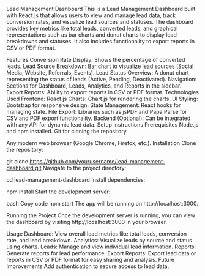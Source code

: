 Lead Management Dashboard
This is a Lead Management Dashboard built with React.js that allows users to view and manage lead data, track conversion rates, and visualize lead sources and statuses. The dashboard provides key metrics like total leads, converted leads, and graphical representations such as bar charts and donut charts to display lead breakdowns and statuses. It also includes functionality to export reports in CSV or PDF format.

Features
Conversion Rate Display: Shows the percentage of converted leads.
Lead Source Breakdown: Bar chart to visualize lead sources (Social Media, Website, Referrals, Events).
Lead Status Overview: A donut chart representing the status of leads (Active, Pending, Deactivated).
Navigation: Sections for Dashboard, Leads, Analytics, and Reports in the sidebar.
Export Reports: Ability to export reports in CSV or PDF format.
Technologies Used
Frontend: React.js
Charts: Chart.js for rendering the charts.
UI Styling: Bootstrap for responsive design.
State Management: React hooks for managing state.
File Export: Libraries such as jsPDF and Papa Parse for CSV and PDF export functionality.
Backend (Optional): Can be integrated with any API for dynamic lead data.
Setup Instructions
Prerequisites
Node.js and npm installed.
Git for cloning the repository.


Any modern web browser (Google Chrome, Firefox, etc.).
Installation
Clone the repository:


git clone https://github.com/yourusername/lead-management-dashboard.git
Navigate to the project directory:


cd lead-management-dashboard
Install dependencies:


npm install
Start the development server:

bash
Copy code
npm start
The app will be running on http://localhost:3000.

Running the Project
Once the development server is running, you can view the dashboard by visiting http://localhost:3000 in your browser.

Usage
Dashboard: View overall lead metrics like total leads, conversion rate, and lead breakdown.
Analytics: Visualize leads by source and status using charts.
Leads: Manage and view individual lead information.
Reports: Generate reports for lead performance.
Export Reports: Export lead data or reports in CSV or PDF format for easy sharing and analysis.
Future Improvements
Add authentication to secure access to lead data.
